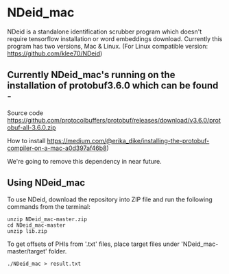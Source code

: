 # NDeid_mac

NDeid is a standalone identification scrubber program which doesn't require tensorflow installation or word embeddings download. Currently this program has two versions, Mac & Linux.
(For Linux compatible version: https://github.com/klee70/NDeid)

## Currently NDeid_mac's running on the installation of protobuf3.6.0 which can be found -
Source code https://github.com/protocolbuffers/protobuf/releases/download/v3.6.0/protobuf-all-3.6.0.zip

How to install https://medium.com/@erika_dike/installing-the-protobuf-compiler-on-a-mac-a0d397af46b8)

We're going to remove this dependency in near future.

## Using NDeid_mac

To use NDeid, download the repository into ZIP file and run the following commands from the terminal: 
```
unzip NDeid_mac-master.zip
cd NDeid_mac-master
unzip lib.zip
```

To get offsets of PHIs from '.txt' files, place target files under 'NDeid_mac-master/target' folder.

```
./NDeid_mac > result.txt
```

